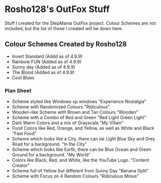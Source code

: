 # Rosho128's OutFox Stuff
Stuff I created for the StepMania OutFox project.
Colour Schemes are not included, but the list of these I created will be down here.
## Colour Schemes Created by Rosho128
- Invert Standard (Addd as of 4.9.9)
- Rainbow FUN (Added as of 4.9.9)
- Sunny day (Added as of 4.9.9)
- The Blood (Added as of 4.9.9)
- Cool Blues
### Plan Sheet
- Scheme styled like Windows xp windows "Experience Nostalgia"
- Scheme with Randomized Colours "Ridiculous"
- Wooden-like Scheme with Brown and Tan Colours "Wooden"
- Scheme with a Combo of Red and Green "Red Light Green Light"
- Dark Warm Colors and a mix of Grayscale "My Villain"
- Food Colors like Red, Orange, and Yellow, as well as White and Black "Fast Food"
- Scheme which looks like a City, there can be Light Blue Sky and Grey Road for a background. "In the City"
- Scheme which looks like Earth, there can be Blue Ocean and Green Ground for a background. "My World"
- Colors like Black, Red, and White, like the YouTube Logo. "Content Creator"
- Scheme full of Yellow but different from Sunny Day "Banana Split"
- Scheme with Focus on 4 Random Colours "Ridiculous Minus"
